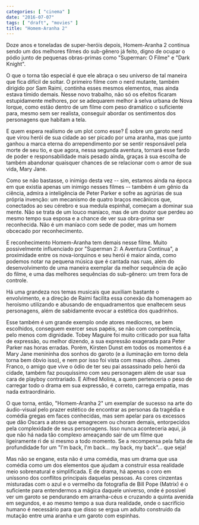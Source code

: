 ```yaml
---
categories: [ "cinema" ]
date: "2016-07-07"
tags: [ "draft", "movies" ]
title: "Homem-Aranha 2"
---
```

Doze anos e toneladas de super-heróis depois, Homem-Aranha 2 continua
sendo um dos melhores filmes do sub-gênero já feito, digno de ocupar o
pódio junto de pequenas obras-primas como "Superman: O Filme" e "Dark
Knight".

O que o torna tão especial é que ele abraça o seu universo de tal
maneira que fica difícil de soltar. O primeiro filme com o nerd mutante,
também dirigido por Sam Raimi, continha esses mesmos elementos, mas
ainda estava tímido demais. Nesse novo trabalho, não só os efeitos
ficaram estupidamente melhores, por se adequarem melhor à selva urbana
de Nova Iorque, como estão dentro de um filme com peso dramático o
suficiente para, mesmo sem ser realista, conseguir abordar os sentimentos
dos personagens que habitam a tela.

E quem espera realismo de um plot como esse? É sobre um garoto nerd que
virou herói de sua cidade ao ser picado por uma aranha, mas que junto
ganhou a marca eterna do arrependimento por se sentir responsável pela
morte de seu tio, e que agora, nessa segunda aventura, tornará esse
fardo de poder e responsabilidade mais pesado ainda, graças à sua
escolha de também abandonar quaisquer chances de se relacionar com o
amor de sua vida, Mary Jane.

Como se não bastasse, o inimigo desta vez -- sim, estamos ainda na
época em que existia apenas um inimigo nesses filmes -- também é um
gênio da ciência, admira a inteligência de Peter Parker e sofre as
agrúrias de sua própria invenção: um mecanismo de quatro braços
mecânicos que, conectados ao seu cérebro e sua medula espinhal,
começam a dominar sua mente. Não se trata de um louco maníaco, mas
de um doutor que perdeu ao mesmo tempo sua esposa e a chance de ver
sua obra-prima ser reconhecida. Não é um maníaco com sede de poder,
mas um homem obcecado por reconhecimento.

E reconhecimento Homem-Aranha tem demais nesse filme. Muito possivelmente
influenciado por "Superman 2: A Aventura Continua", a proximidade entre
os nova-iorquinos e seu herói é maior ainda, como podemos notar na
pequena música que é cantada nas ruas, além do desenvolvimento de
uma maneira exemplar da melhor sequência de ação do filme, e uma das
melhores sequências do sub-gênero: um trem fora de controle.

Há uma grandeza nos temas musicais que auxiliam bastante o envolvimento,
e a direção de Raimi facilita essa conexão da homenagem ao heroísmo
utilizando e abusando de enquadramentos que enaltecem seus personagens,
além de sabidamente evocar a estética dos quadrinhos.

Esse também é um grande exemplo onde atores medíocres, se bem
escolhidos, conseguem exercer seus papéis, se não com competência,
pelo menos com dignidade.	 Tobey Maguire foi muito criticado por
sua falta de expressão, ou melhor dizendo, a sua expressão exagerada
para Peter Parker nas horas erradas. Porém, Kirsten Dunst em todos os
momentos é a Mary Jane menininha dos sonhos do garoto (e a iluminação
em torno dela torna bem óbvio isso), e nem por isso foi vista com maus
olhos. James Franco, o amigo que vive o ódio de ter seu pai assassinado
pelo herói da cidade, também faz pouquíssimo com seu personagem
além de usar sua cara de playboy contrariado. E Alfred Molina, a quem
pertenceria o peso de carregar todo o drama em sua expressão, é correto,
carrega empatia, mas nada extraordinário.

O que torna, então, "Homem-Aranha 2" um exemplar de sucesso na arte do
áudio-visual pelo prazer estético de encontrar as personas da tragédia
e comédia gregas em faces conhecidas, mas sem apelar para os excessos
que dão Oscars a atores que emagrecem ou choram demais, entorpecidos
pela complexidade de seus personagens. Isso nunca aconteceria aqui,
já que não há nada tão complexo ameaçando sair de um filme que
ligeiramente ri de si mesmo a todo momento. Se a recompensa pela falta de
profundidade for um "I'm back, I'm back... my back, my back"... que seja!

Mas não se engane, esta não é uma comédia, mas um drama que usa
comédia como um dos elementos que ajudam a construir essa realidade
meio sobrenatural e simplificada. E de drama, há apenas o coro em
uníssono dos conflitos principais daquelas pessoas. As cores cinzentas
misturadas com o azul e o vermelho da fotografia de Bill Pope (Matrix)
é o suficiente para entendermos a mágica daquele universo, onde é
possível ver um garoto se pendurando em arranha-céus e cruzando a
quinta avenida em segundos, e ao mesmo tempo a sua dura realidade, onde
o sacrifício humano é necessário para que disso se ergua um adulto
construído da mutação entre uma aranha e um garoto com espinhas.
